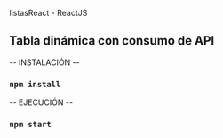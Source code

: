 listasReact - ReactJS
## Tabla dinámica con consumo de API
-- INSTALACIÓN --
### `npm install`
-- EJECUCIÓN --
### `npm start`
